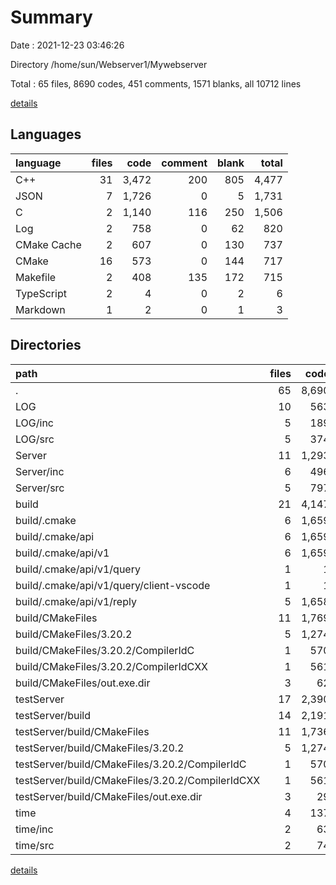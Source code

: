 # Summary

Date : 2021-12-23 03:46:26

Directory /home/sun/Webserver1/Mywebserver

Total : 65 files,  8690 codes, 451 comments, 1571 blanks, all 10712 lines

[details](details.md)

## Languages
| language | files | code | comment | blank | total |
| :--- | ---: | ---: | ---: | ---: | ---: |
| C++ | 31 | 3,472 | 200 | 805 | 4,477 |
| JSON | 7 | 1,726 | 0 | 5 | 1,731 |
| C | 2 | 1,140 | 116 | 250 | 1,506 |
| Log | 2 | 758 | 0 | 62 | 820 |
| CMake Cache | 2 | 607 | 0 | 130 | 737 |
| CMake | 16 | 573 | 0 | 144 | 717 |
| Makefile | 2 | 408 | 135 | 172 | 715 |
| TypeScript | 2 | 4 | 0 | 2 | 6 |
| Markdown | 1 | 2 | 0 | 1 | 3 |

## Directories
| path | files | code | comment | blank | total |
| :--- | ---: | ---: | ---: | ---: | ---: |
| . | 65 | 8,690 | 451 | 1,571 | 10,712 |
| LOG | 10 | 563 | 15 | 236 | 814 |
| LOG/inc | 5 | 189 | 0 | 101 | 290 |
| LOG/src | 5 | 374 | 15 | 135 | 524 |
| Server | 11 | 1,293 | 45 | 169 | 1,507 |
| Server/inc | 6 | 496 | 28 | 84 | 608 |
| Server/src | 5 | 797 | 17 | 85 | 899 |
| build | 21 | 4,147 | 202 | 541 | 4,890 |
| build/.cmake | 6 | 1,659 | 0 | 5 | 1,664 |
| build/.cmake/api | 6 | 1,659 | 0 | 5 | 1,664 |
| build/.cmake/api/v1 | 6 | 1,659 | 0 | 5 | 1,664 |
| build/.cmake/api/v1/query | 1 | 1 | 0 | 0 | 1 |
| build/.cmake/api/v1/query/client-vscode | 1 | 1 | 0 | 0 | 1 |
| build/.cmake/api/v1/reply | 5 | 1,658 | 0 | 5 | 1,663 |
| build/CMakeFiles | 11 | 1,769 | 118 | 343 | 2,230 |
| build/CMakeFiles/3.20.2 | 5 | 1,274 | 118 | 292 | 1,684 |
| build/CMakeFiles/3.20.2/CompilerIdC | 1 | 570 | 58 | 125 | 753 |
| build/CMakeFiles/3.20.2/CompilerIdCXX | 1 | 561 | 60 | 123 | 744 |
| build/CMakeFiles/out.exe.dir | 3 | 62 | 0 | 9 | 71 |
| testServer | 17 | 2,390 | 180 | 504 | 3,074 |
| testServer/build | 14 | 2,191 | 169 | 470 | 2,830 |
| testServer/build/CMakeFiles | 11 | 1,736 | 118 | 343 | 2,197 |
| testServer/build/CMakeFiles/3.20.2 | 5 | 1,274 | 118 | 292 | 1,684 |
| testServer/build/CMakeFiles/3.20.2/CompilerIdC | 1 | 570 | 58 | 125 | 753 |
| testServer/build/CMakeFiles/3.20.2/CompilerIdCXX | 1 | 561 | 60 | 123 | 744 |
| testServer/build/CMakeFiles/out.exe.dir | 3 | 29 | 0 | 9 | 38 |
| time | 4 | 137 | 0 | 76 | 213 |
| time/inc | 2 | 63 | 0 | 36 | 99 |
| time/src | 2 | 74 | 0 | 40 | 114 |

[details](details.md)